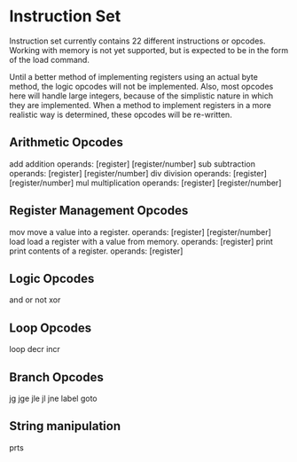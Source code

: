 # Instruction Set

Instruction set currently contains 22 different instructions or opcodes. Working with memory is not yet supported, but is expected to be in the form of the load command.

Until a better method of implementing registers using an actual byte method, the logic opcodes will not be implemented. Also, most opcodes here will handle large integers, because of the simplistic nature in which they are implemented. When a method to implement registers in a more realistic way is determined, these opcodes will be re-written.

## Arithmetic Opcodes
add
	addition operands: [register] [register/number]
sub
	subtraction operands: [register] [register/number]
div
	division operands: [register] [register/number]
mul
	multiplication operands: [register] [register/number]

## Register Management Opcodes
mov
	move a value into a register. operands: [register] [register/number]
load
	load a register with a value from memory. operands: [register]
print
	print contents of a register. operands: [register]

## Logic Opcodes
and
or
not
xor

## Loop Opcodes
loop
decr
incr

## Branch Opcodes
jg
jge
jle
jl
jne
label
goto


## String manipulation
prts